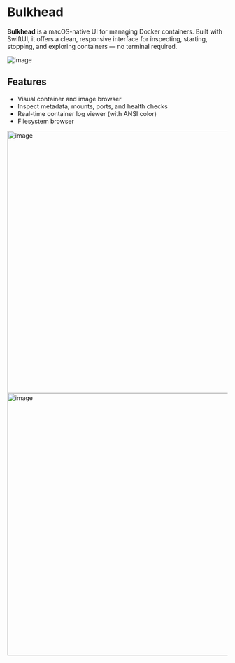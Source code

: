 # Bulkhead

**Bulkhead** is a macOS-native UI for managing Docker containers. Built with SwiftUI, it offers a clean,
responsive interface for inspecting, starting, stopping, and exploring containers — no terminal required.

<img alt="image" src="https://github.com/user-attachments/assets/c8abc305-df16-4ba4-a374-6a5d0428cb08" />

## Features

- Visual container and image browser
- Inspect metadata, mounts, ports, and health checks
- Real-time container log viewer (with ANSI color)
- Filesystem browser


<img width="600" alt="image" src="https://github.com/user-attachments/assets/95de332a-ad94-4309-923d-d5c96f1e635a" />

<img width="600" alt="image" src="https://github.com/user-attachments/assets/4cb68a8c-6ed4-4e09-b834-80b118a97d6f" />
